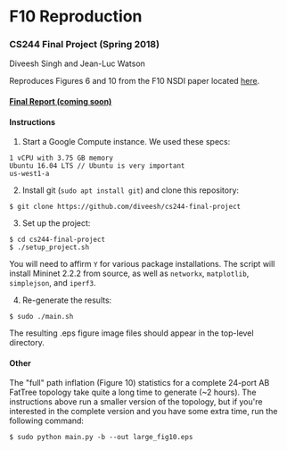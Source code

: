 # F10 Reproduction
### CS244 Final Project (Spring 2018)

Diveesh Singh and Jean-Luc Watson

Reproduces Figures 6 and 10 from the F10 NSDI paper located [here](https://www.usenix.org/system/files/conference/nsdi13/nsdi13-final215.pdf).

#### [Final Report (coming soon)]()

#### Instructions

  1. Start a Google Compute instance. We used these specs:

  ```
  1 vCPU with 3.75 GB memory
  Ubuntu 16.04 LTS // Ubuntu is very important
  us-west1-a 
  ```

  2. Install git (`sudo apt install git`) and clone this repository:

  ```
  $ git clone https://github.com/diveesh/cs244-final-project
  ```

  3. Set up the project:

  ```
  $ cd cs244-final-project
  $ ./setup_project.sh
  ```

  You will need to affirm `Y` for various package installations. The script will install Mininet 2.2.2 from source, as well as `networkx`, `matplotlib`, `simplejson`, and `iperf3`.

  4. Re-generate the results:

  ```
  $ sudo ./main.sh
  ```

  The resulting .eps figure image files should appear in the top-level directory.

#### Other

The "full" path inflation (Figure 10) statistics for a complete 24-port AB FatTree topology take quite a long time to generate (~2 hours). The instructions above run a smaller version of the topology, but if you're interested in the complete version and you have some extra time, run the following command:

```
$ sudo python main.py -b --out large_fig10.eps
```
